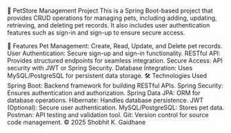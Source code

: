 🐾 PetStore Management Project
This is a Spring Boot-based project that provides CRUD operations for managing pets, including adding, updating, retrieving, and deleting pet records. It also includes user authentication features such as sign-in and sign-up to ensure secure access.

🚀 Features
Pet Management: Create, Read, Update, and Delete pet records.
User Authentication: Secure sign-up and sign-in functionality.
RESTful API: Provides structured endpoints for seamless integration.
Secure Access: API security with JWT or Spring Security.
Database Integration: Uses MySQL/PostgreSQL for persistent data storage.
🛠 Technologies Used
Spring Boot: Backend framework for building RESTful APIs.
Spring Security: Ensures authentication and authorization.
Spring Data JPA: ORM for database operations.
Hibernate: Handles database persistence.
JWT (Optional): Secure user authentication.
MySQL/PostgreSQL: Stores pet data.
Postman: API testing and validation tool.
Git: Version control for source code management.
© 2025 Shobhit K. Gaidhane
